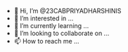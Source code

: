- 👋 Hi, I’m @23CABPRIYADHARSHINIS
- 👀 I’m interested in ...
- 🌱 I’m currently learning ...
- 💞️ I’m looking to collaborate on ...
- 📫 How to reach me ...

<!---
23CABPRIYADHARSHINIS/23CABPRIYADHARSHINIS is a ✨ special ✨ repository because its `README.md` (this file) appears on your GitHub profile.
You can click the Preview link to take a look at your changes.
--->
